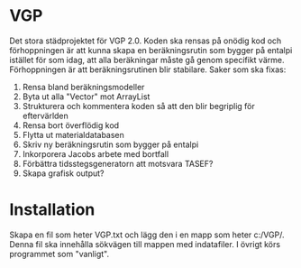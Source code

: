 # VGP

Det stora städprojektet för VGP 2.0. Koden ska rensas på onödig kod och förhoppningen är att kunna skapa en beräkningsrutin som bygger på entalpi istället för som  idag,  att alla beräkningar måste gå genom  specifikt värme. Förhoppningen är att beräkningsrutinen blir stabilare. Saker som ska fixas:

1. Rensa bland beräkningsmodeller
2. Byta ut alla "Vector"  mot ArrayList
3. Strukturera och kommentera koden så att den blir begriplig för eftervärlden
4. Rensa bort överflödig kod
5. Flytta ut materialdatabasen
6. Skriv ny beräkningsrutin  som bygger på entalpi
7. Inkorporera Jacobs arbete med bortfall
8. Förbättra tidsstegsgeneratorn att motsvara TASEF?
9. Skapa grafisk output?

# Installation

Skapa en fil som heter VGP.txt och lägg den i en mapp som heter c:/VGP/. Denna fil ska innehålla sökvägen till mappen med indatafiler. I övrigt körs programmet som "vanligt".
